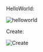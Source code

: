 HelloWorld:

![helloworld](https://github.com/user-attachments/assets/70c66fed-5280-4e07-8063-35c2a597faf6)


Create:

![Create](https://github.com/user-attachments/assets/bc883787-6de0-4a41-85ad-117a193ef332)
